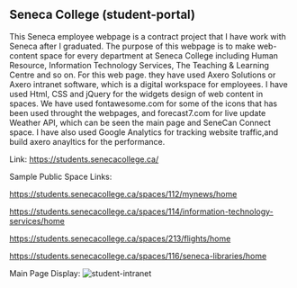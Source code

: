 ## Seneca College (student-portal)

This Seneca employee webpage is a contract project that I have work with Seneca after I graduated. The purpose of this webpage is to make web-content space for every department at Seneca College including Human Resource, Information Technology Services, The Teaching & Learning Centre and so on. For this web page. they have used Axero Solutions or Axero intranet software, which is a digital workspace for employees. I have used Html, CSS and jQuery for the widgets design of web content in spaces. We have used fontawesome.com for some of the icons that has been used throught the webpages, and forecast7.com for live update Weather API, which can be seen the main page and SeneCan Connect space. I have also used Google Analytics for tracking website traffic,and build axero anayltics for the performance.

Link: https://students.senecacollege.ca/

Sample Public Space Links: 

https://students.senecacollege.ca/spaces/112/mynews/home

https://students.senecacollege.ca/spaces/114/information-technology-services/home

https://students.senecacollege.ca/spaces/213/flights/home

https://students.senecacollege.ca/spaces/116/seneca-libraries/home

Main Page Display: 
![student-intranet](https://user-images.githubusercontent.com/15988182/147426961-df121343-c873-4e08-824a-38e1ded9d5ca.PNG)
